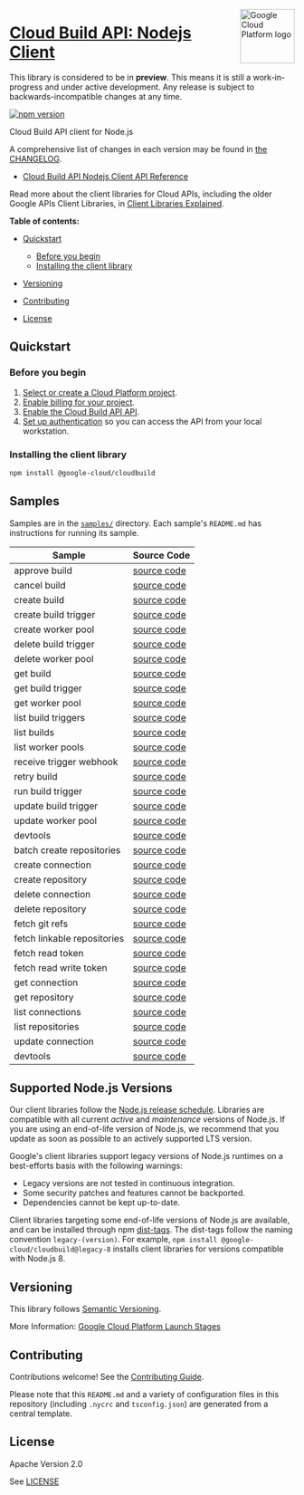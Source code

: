 [//]: # "This README.md file is auto-generated, all changes to this file will be lost."
[//]: # "The comments you see below are used to generate those parts of the template in later states."
<img src="https://avatars2.githubusercontent.com/u/2810941?v=3&s=96" alt="Google Cloud Platform logo" title="Google Cloud Platform" align="right" height="96" width="96"/>

# [Cloud Build API: Nodejs Client][homepage]

This library is considered to be in **preview**. This means it is still a
work-in-progress and under active development. Any release is subject to
backwards-incompatible changes at any time.

[![npm version](https://img.shields.io/npm/v/@google-cloud/cloudbuild.svg)](https://www.npmjs.org/package/@google-cloud/cloudbuild)

Cloud Build API client for Node.js

[//]: # "partials.introduction"

A comprehensive list of changes in each version may be found in
[the CHANGELOG][homepage_changelog].

* [Cloud Build API Nodejs Client API Reference](https://cloud.google.com/nodejs/docs/reference/cloudbuild/latest)


Read more about the client libraries for Cloud APIs, including the older
Google APIs Client Libraries, in [Client Libraries Explained][explained].

[explained]: https://cloud.google.com/apis/docs/client-libraries-explained

**Table of contents:**

* [Quickstart](#quickstart)
  * [Before you begin](#before-you-begin)
  * [Installing the client library](#installing-the-client-library)

* [Versioning](#versioning)
* [Contributing](#contributing)
* [License](#license)

## Quickstart
### Before you begin

1.  [Select or create a Cloud Platform project][projects].
1.  [Enable billing for your project][billing].
1.  [Enable the Cloud Build API API][enable_api].
1.  [Set up authentication][auth] so you can access the
    API from your local workstation.
### Installing the client library

```bash
npm install @google-cloud/cloudbuild
```

[//]: # "partials.body"

## Samples

Samples are in the [`samples/`][homepage_samples] directory. Each sample's `README.md` has instructions for running its sample.

| Sample                      | Source Code                       |
| --------------------------- | --------------------------------- |
| approve build | [source code](https://github.com/googleapis/google-cloud-node/blob/main/packages/google-devtools-cloudbuild/samples/generated/v1/cloud_build.approve_build.js) |
| cancel build | [source code](https://github.com/googleapis/google-cloud-node/blob/main/packages/google-devtools-cloudbuild/samples/generated/v1/cloud_build.cancel_build.js) |
| create build | [source code](https://github.com/googleapis/google-cloud-node/blob/main/packages/google-devtools-cloudbuild/samples/generated/v1/cloud_build.create_build.js) |
| create build trigger | [source code](https://github.com/googleapis/google-cloud-node/blob/main/packages/google-devtools-cloudbuild/samples/generated/v1/cloud_build.create_build_trigger.js) |
| create worker pool | [source code](https://github.com/googleapis/google-cloud-node/blob/main/packages/google-devtools-cloudbuild/samples/generated/v1/cloud_build.create_worker_pool.js) |
| delete build trigger | [source code](https://github.com/googleapis/google-cloud-node/blob/main/packages/google-devtools-cloudbuild/samples/generated/v1/cloud_build.delete_build_trigger.js) |
| delete worker pool | [source code](https://github.com/googleapis/google-cloud-node/blob/main/packages/google-devtools-cloudbuild/samples/generated/v1/cloud_build.delete_worker_pool.js) |
| get build | [source code](https://github.com/googleapis/google-cloud-node/blob/main/packages/google-devtools-cloudbuild/samples/generated/v1/cloud_build.get_build.js) |
| get build trigger | [source code](https://github.com/googleapis/google-cloud-node/blob/main/packages/google-devtools-cloudbuild/samples/generated/v1/cloud_build.get_build_trigger.js) |
| get worker pool | [source code](https://github.com/googleapis/google-cloud-node/blob/main/packages/google-devtools-cloudbuild/samples/generated/v1/cloud_build.get_worker_pool.js) |
| list build triggers | [source code](https://github.com/googleapis/google-cloud-node/blob/main/packages/google-devtools-cloudbuild/samples/generated/v1/cloud_build.list_build_triggers.js) |
| list builds | [source code](https://github.com/googleapis/google-cloud-node/blob/main/packages/google-devtools-cloudbuild/samples/generated/v1/cloud_build.list_builds.js) |
| list worker pools | [source code](https://github.com/googleapis/google-cloud-node/blob/main/packages/google-devtools-cloudbuild/samples/generated/v1/cloud_build.list_worker_pools.js) |
| receive trigger webhook | [source code](https://github.com/googleapis/google-cloud-node/blob/main/packages/google-devtools-cloudbuild/samples/generated/v1/cloud_build.receive_trigger_webhook.js) |
| retry build | [source code](https://github.com/googleapis/google-cloud-node/blob/main/packages/google-devtools-cloudbuild/samples/generated/v1/cloud_build.retry_build.js) |
| run build trigger | [source code](https://github.com/googleapis/google-cloud-node/blob/main/packages/google-devtools-cloudbuild/samples/generated/v1/cloud_build.run_build_trigger.js) |
| update build trigger | [source code](https://github.com/googleapis/google-cloud-node/blob/main/packages/google-devtools-cloudbuild/samples/generated/v1/cloud_build.update_build_trigger.js) |
| update worker pool | [source code](https://github.com/googleapis/google-cloud-node/blob/main/packages/google-devtools-cloudbuild/samples/generated/v1/cloud_build.update_worker_pool.js) |
| devtools | [source code](https://github.com/googleapis/google-cloud-node/blob/main/packages/google-devtools-cloudbuild/samples/generated/v1/snippet_metadata_google.devtools.cloudbuild.v1.json) |
| batch create repositories | [source code](https://github.com/googleapis/google-cloud-node/blob/main/packages/google-devtools-cloudbuild/samples/generated/v2/repository_manager.batch_create_repositories.js) |
| create connection | [source code](https://github.com/googleapis/google-cloud-node/blob/main/packages/google-devtools-cloudbuild/samples/generated/v2/repository_manager.create_connection.js) |
| create repository | [source code](https://github.com/googleapis/google-cloud-node/blob/main/packages/google-devtools-cloudbuild/samples/generated/v2/repository_manager.create_repository.js) |
| delete connection | [source code](https://github.com/googleapis/google-cloud-node/blob/main/packages/google-devtools-cloudbuild/samples/generated/v2/repository_manager.delete_connection.js) |
| delete repository | [source code](https://github.com/googleapis/google-cloud-node/blob/main/packages/google-devtools-cloudbuild/samples/generated/v2/repository_manager.delete_repository.js) |
| fetch git refs | [source code](https://github.com/googleapis/google-cloud-node/blob/main/packages/google-devtools-cloudbuild/samples/generated/v2/repository_manager.fetch_git_refs.js) |
| fetch linkable repositories | [source code](https://github.com/googleapis/google-cloud-node/blob/main/packages/google-devtools-cloudbuild/samples/generated/v2/repository_manager.fetch_linkable_repositories.js) |
| fetch read token | [source code](https://github.com/googleapis/google-cloud-node/blob/main/packages/google-devtools-cloudbuild/samples/generated/v2/repository_manager.fetch_read_token.js) |
| fetch read write token | [source code](https://github.com/googleapis/google-cloud-node/blob/main/packages/google-devtools-cloudbuild/samples/generated/v2/repository_manager.fetch_read_write_token.js) |
| get connection | [source code](https://github.com/googleapis/google-cloud-node/blob/main/packages/google-devtools-cloudbuild/samples/generated/v2/repository_manager.get_connection.js) |
| get repository | [source code](https://github.com/googleapis/google-cloud-node/blob/main/packages/google-devtools-cloudbuild/samples/generated/v2/repository_manager.get_repository.js) |
| list connections | [source code](https://github.com/googleapis/google-cloud-node/blob/main/packages/google-devtools-cloudbuild/samples/generated/v2/repository_manager.list_connections.js) |
| list repositories | [source code](https://github.com/googleapis/google-cloud-node/blob/main/packages/google-devtools-cloudbuild/samples/generated/v2/repository_manager.list_repositories.js) |
| update connection | [source code](https://github.com/googleapis/google-cloud-node/blob/main/packages/google-devtools-cloudbuild/samples/generated/v2/repository_manager.update_connection.js) |
| devtools | [source code](https://github.com/googleapis/google-cloud-node/blob/main/packages/google-devtools-cloudbuild/samples/generated/v2/snippet_metadata_google.devtools.cloudbuild.v2.json) |


## Supported Node.js Versions

Our client libraries follow the [Node.js release schedule](https://github.com/nodejs/release#release-schedule).
Libraries are compatible with all current _active_ and _maintenance_ versions of
Node.js.
If you are using an end-of-life version of Node.js, we recommend that you update
as soon as possible to an actively supported LTS version.

Google's client libraries support legacy versions of Node.js runtimes on a
best-efforts basis with the following warnings:

* Legacy versions are not tested in continuous integration.
* Some security patches and features cannot be backported.
* Dependencies cannot be kept up-to-date.

Client libraries targeting some end-of-life versions of Node.js are available, and
can be installed through npm [dist-tags](https://docs.npmjs.com/cli/dist-tag).
The dist-tags follow the naming convention `legacy-(version)`.
For example, `npm install @google-cloud/cloudbuild@legacy-8` installs client libraries
for versions compatible with Node.js 8.

## Versioning

This library follows [Semantic Versioning](http://semver.org/).

More Information: [Google Cloud Platform Launch Stages][launch_stages]

[launch_stages]: https://cloud.google.com/terms/launch-stages

## Contributing

Contributions welcome! See the [Contributing Guide](https://github.com/googleapis/google-cloud-node/blob/main/packages/google-devtools-cloudbuild/CONTRIBUTING.md).

Please note that this `README.md`
and a variety of configuration files in this repository (including `.nycrc` and `tsconfig.json`)
are generated from a central template.

## License

Apache Version 2.0

See [LICENSE](https://github.com/googleapis/google-cloud-node/blob/main/packages/google-devtools-cloudbuild/LICENSE)

[shell_img]: https://gstatic.com/cloudssh/images/open-btn.png
[projects]: https://console.cloud.google.com/project
[billing]: https://support.google.com/cloud/answer/6293499#enable-billing
[enable_api]: https://console.cloud.google.com/flows/enableapi?apiid=cloudbuild.googleapis.com
[auth]: https://cloud.google.com/docs/authentication/external/set-up-adc-local
[homepage_samples]: https://github.com/googleapis/google-cloud-node/blob/main/packages/google-devtools-cloudbuild/samples
[homepage_changelog]: https://github.com/googleapis/google-cloud-node/blob/main/packages/google-devtools-cloudbuild/CHANGELOG.md
[homepage]: https://github.com/googleapis/google-cloud-node/blob/main/packages/google-devtools-cloudbuild
